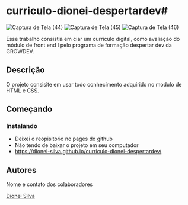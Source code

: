# curriculo-dionei-despertardev#

![Captura de Tela (44)](https://github.com/dionei-silva/curriculo-dionei-despertardev/assets/109190260/74871175-28a3-40d2-ba06-eeafb2b980ae)
![Captura de Tela (45)](https://github.com/dionei-silva/curriculo-dionei-despertardev/assets/109190260/058ec353-9288-4dc9-80e2-e77d23497039)
![Captura de Tela (46)](https://github.com/dionei-silva/curriculo-dionei-despertardev/assets/109190260/199d7990-3633-4fc8-ac9e-8964b8be6cdc)


Esse trabalho consistia em ciar um curriculo digital, como avaliação do módulo de front end I pelo programa de formação despertar dev da GROWDEV.

## Descrição

O projeto consisite em usar todo conhecimento adquirido no modulo de HTML e CSS.

## Começando

### Instalando

* Deixei o reopisitorio no pages do github
* Não tendo de baixar o projeto em seu computador
* https://dionei-silva.github.io/curriculo-dionei-despertardev/


## Autores

Nome e contato dos colaboradores

[Dionei Silva](https://www.linkedin.com/in/dionei-silva-658858243/)

